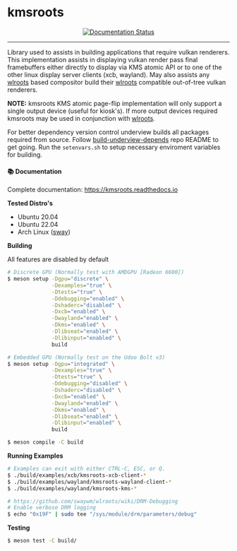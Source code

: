 # kmsroots

<p align="center">
    <a href="http://kmsroots.readthedocs.io/en/latest/?badge=latest">
        <img src="https://readthedocs.org/projects/kmsroots/badge/?version=latest" alt="Documentation Status">
    </a>
</p>

---

Library used to assists in building applications that require vulkan renderers. This implementation assists in displaying vulkan render pass
final framebuffers either directly to display via KMS atomic API or to one of the other linux display server clients (xcb, wayland). May also assists
any [wlroots](https://gitlab.freedesktop.org/wlroots/wlroots) based compositor build their [wlroots](https://gitlab.freedesktop.org/wlroots/wlroots)
compatible out-of-tree vulkan renderers.

**NOTE:** kmsroots KMS atomic page-flip implementation will only support a single output device (useful for kiosk's).
If more output devices required kmsroots may be used in conjunction with [wlroots](https://gitlab.freedesktop.org/wlroots/wlroots).

For better dependency version control underview builds all packages required from source. Follow
[build-underview-depends](https://github.com/under-view/build-underview-depends) repo README to get
going. Run the `setenvars.sh` to setup necessary enviroment variables for building.


#### 📚 Documentation

Complete documentation: https://kmsroots.readthedocs.io

**Tested Distro's**
- Ubuntu 20.04
- Ubuntu 22.04
- Arch Linux ([sway](https://github.com/swaywm/sway))

**Building**

All features are disabled by default

```sh
# Discrete GPU (Normally test with AMDGPU [Radeon 6600])
$ meson setup -Dgpu="discrete" \
              -Dexamples="true" \
              -Dtests="true" \
              -Ddebugging="enabled" \
              -Dshaderc="disabled" \
              -Dxcb="enabled" \
              -Dwayland="enabled" \
              -Dkms="enabled" \
              -Dlibseat="enabled" \
              -Dlibinput="enabled" \
              build

# Embedded GPU (Normally test on the Udoo Bolt v3)
$ meson setup -Dgpu="integrated" \
              -Dexamples="true" \
              -Dtests="true" \
              -Ddebugging="disabled" \
              -Dshaderc="disabled" \
              -Dxcb="enabled" \
              -Dwayland="enabled" \
              -Dkms="enabled" \
              -Dlibseat="enabled" \
              -Dlibinput="enabled" \
              build

$ meson compile -C build
```

**Running Examples**
```sh
# Examples can exit with either CTRL-C, ESC, or Q.
$ ./build/examples/xcb/kmsroots-xcb-client-*
$ ./build/examples/wayland/kmsroots-wayland-client-*
$ ./build/examples/wayland/kmsroots-kms-*

# https://github.com/swaywm/wlroots/wiki/DRM-Debugging
# Enable verbose DRM logging
$ echo "0x19F" | sudo tee "/sys/module/drm/parameters/debug"
```

**Testing**

```sh
$ meson test -C build/
```
